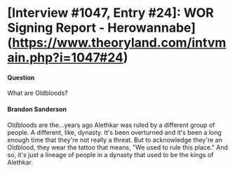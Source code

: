 # [Interview #1047, Entry #24]: WOR Signing Report - Herowannabe](https://www.theoryland.com/intvmain.php?i=1047#24)

#### Question

What are Oldbloods?

#### Brandon Sanderson

Oldbloods are the...years ago Alethkar was ruled by a different group of people. A different, like, dynasty. It's been overturned and it's been a long enough time that they're not really a threat. But to acknowledge they're an Oldblood, they wear the tattoo that means, "We used to rule this place." And so, it's just a lineage of people in a dynasty that used to be the kings of Alethkar.

